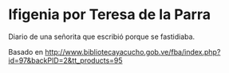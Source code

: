 # Ifigenia por Teresa de la Parra

Diario de una señorita que escribió porque se fastidiaba.

Basado en
http://www.bibliotecayacucho.gob.ve/fba/index.php?id=97&backPID=2&tt_products=95
